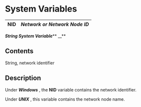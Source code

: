 # System Variables

**NID** |  **_Network or Network Node ID_**  
---|---  
  
**_String System Variable_**** __**

##  Contents

String, network identifier

##  Description

Under **_Windows_** , the **NID** variable contains the network identifier.

Under **_UNIX_** , this variable contains the network node name.
